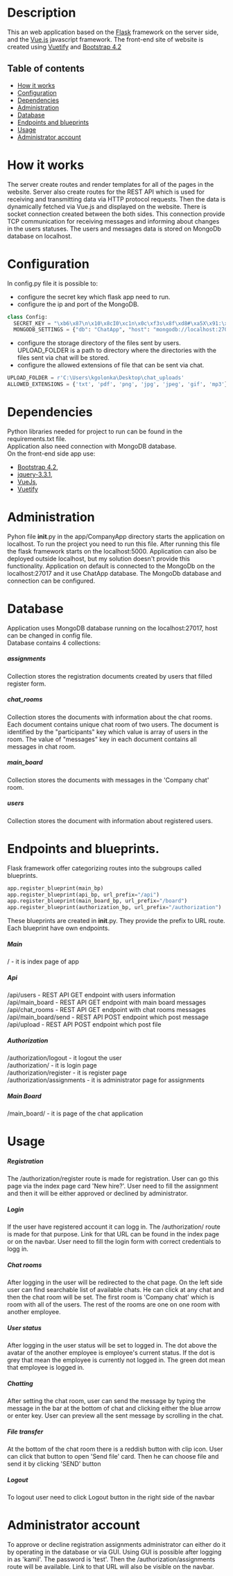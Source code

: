 # Description

This an web application based on the [Flask](https://flask.palletsprojects.com/) framework on the server side,
and the [Vue.js](https://vuejs.org/) javascript framework.
The front-end site of website is created using [Vuetify](https://vuetifyjs.com/)
and [Bootstrap 4.2](https://getbootstrap.com/docs/4.2/getting-started/introduction/)

## Table of contents
* [How it works ](#how-it-works)
* [Configuration](#configuration)
* [Dependencies](#dependencies)
* [Administration](#administration)
* [Database](#database)
* [Endpoints and blueprints](#endpoints-and-blueprints)
* [Usage](#usage)
* [Administrator account](#administrator-account)

# How it works

The server create routes and render templates for all of the pages in the website.
Server also create routes for the REST API which is used for receiving and transmitting data via HTTP protocol requests.
Then the data is dynamically fetched via Vue.js and displayed on the website.
There is socket connection created between the both sides.
This connection provide TCP communication for receiving messages and informing about changes in the users statuses.
The users and messages data is stored on MongoDb database on localhost.

# Configuration 

In config.py file it is possible to:
 - configure the secret key which flask app need to run.
 - configure the ip and port of the MongoDB.
  ```python
class Config:
    SECRET_KEY = "\xb6\x87\n\x10\x8cI0\xc1n\x0c\xf3s\x8f\xd8#\xa5X\x91:\xdd5\x80\xc6\xa6"
    MONGODB_SETTINGS = {"db": "ChatApp", "host": "mongodb://localhost:27017/ChatApp"}
```
 - configure the storage directory of the files sent by users.
  UPLOAD_FOLDER is a path to directory where the directories with the files sent via chat will be stored.
 - configure the allowed extensions of file that can be sent via chat.
```python
UPLOAD_FOLDER = r'C:\Users\kgolonka\Desktop\chat_uploads'
ALLOWED_EXTENSIONS = {'txt', 'pdf', 'png', 'jpg', 'jpeg', 'gif', 'mp3'}
```

# Dependencies

Python libraries needed for project to run can be found in the requirements.txt file.\
Application also need connection with MongoDB database.\
On the front-end side app use:
 - [Bootstrap 4.2](https://getbootstrap.com/docs/4.2/getting-started/introduction/), 
 - [jquery-3.3.1](https://jquery.com/), 
 - [VueJs](https://vuejs.org),
 - [Vuetify](https://vuetifyjs.com/)

# Administration

Pyhon file __init__.py in the app/CompanyApp directory starts the application on localhost.
To run the project you need to run this file. After running this file the flask framework starts on
the localhost:5000. 
Application can also be deployed outside localhost, but my solution doesn't provide this functionality.
Application on default is connected to the MongoDb on the localhost:27017 and it use ChatApp database.
The MongoDb database and connection can be configured.

# Database

Application uses MongoDB database running on the localhost:27017, host can be changed in config file.\
Database contains 4 collections:
##### assignments
Collection stores the registration documents created by users that filled register form.
##### chat_rooms
Collection stores the documents with information about the chat rooms. Each document contains unique chat room of two users.
The document is identified by the "participants" key which value is array of users in the room.
The value of "messages" key in each document contains all messages in chat room.
##### main_board
Collection stores the documents with messages in the 'Company chat' room.
##### users
Collection stores the document with information about registered users.

# Endpoints and blueprints.

Flask framework offer categorizing routes into the subgroups called blueprints.
```python
app.register_blueprint(main_bp)
app.register_blueprint(api_bp, url_prefix="/api")
app.register_blueprint(main_board_bp, url_prefix="/board")
app.register_blueprint(authorization_bp, url_prefix="/authorization")
```
These blueprints are created in __init__.py. They provide the prefix to URL route.
Each blueprint have own endpoints.

##### Main
/ - it is index page of app
##### Api
/api/users - REST API GET endpoint with users information\
/api/main_board - REST API  GET endpoint with main board messages\
/api/chat_rooms - REST API GET endpoint with chat rooms messages\
/api/main_board/send - REST API POST endpoint which post message\
/api/upload - REST API POST endpoint which post file
##### Authorization
/authorization/logout - it logout the user\
/authorization/ - it is login page\
/authorization/register - it is register page\
/authorization/assignments - it is administrator page for assignments
##### Main Board
/main_board/ - it is page of the chat application

# Usage
##### Registration

The /authorization/register route is made for registration.
User can go this page via the index page card 'New hire?'.
User need to fill the assignment and then it will be either approved or declined by administrator. 
##### Login

If the user have registered account it can logg in. The /authorization/ route is made for that purpose.
Link for that URL can be found in the index page or on the navbar.
User need to fill the login form with correct credentials to logg in.
##### Chat rooms

After logging in the user will be redirected to the chat page. 
On the left side user can find searchable list of available chats.
He can click at any chat and then the chat room will be set.
The first room is 'Company chat' which is room with all of the users.
The rest of the rooms are one on one room with another employee.
##### User status

After logging in the user status will be set to logged in.
The dot above the avatar of the another employee is employee's current status.
If the dot is grey that mean the employee is currently not logged in.
The green dot mean that employee is logged in.

##### Chatting

After setting the chat room, user can send the message by typing the message in the bar at the bottom of chat
and clicking either the blue arrow or enter key.
User can preview all the sent message by scrolling in the chat.

##### File transfer

At the bottom of the chat room there is a reddish button with clip icon. 
User can click that button to open 'Send file' card.
Then he can choose file and send it by clicking 'SEND' button

##### Logout

To logout user need to click Logout button in the right side of the navbar

# Administrator account

To approve or decline registration assignments administrator can either do it by operating in the database or via GUI.
Using GUI is possible after logging in as 'kamil'. The password is 'test'.
Then the /authorization/assignments route will be available.
Link to that URL will also be visible on the navbar.
